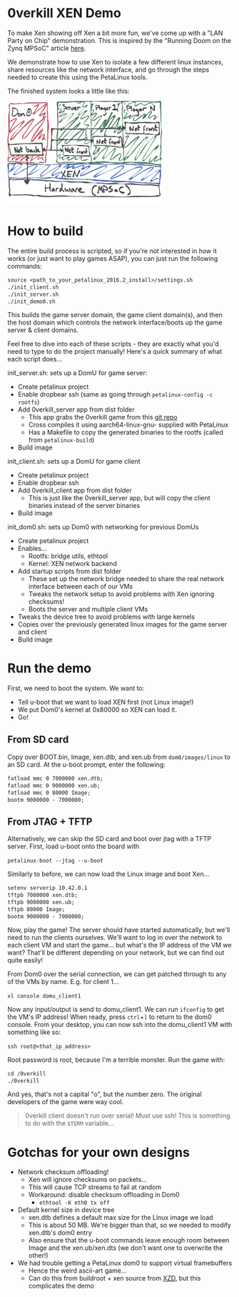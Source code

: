# 0verkill XEN Demo

To make Xen showing off Xen a bit more fun, we've come up with a "LAN Party on Chip" demonstration.
This is inspired by the "Running Doom on the Zynq MPSoC" article [here](https://issuu.com/xcelljournal/docs/xcell_software3/6).

We demonstrate how to use Xen to isolate a few different linux instances, share resources like the network interface, and go through the steps needed to create this using the PetaLinux tools.

The finished system looks a little like this:

![demo structure](slides/images/demo.png)


# How to build

The entire build process is scripted, so if you're not interested in how it works (or just want to play games ASAP), you can just run the following commands:

```
source <path_to_your_petalinux_2016.2_install>/settings.sh
./init_client.sh
./init_server.sh
./init_demo0.sh
```

This builds the game server domain, the game client domain(s), and then the host domain which controls the network interface/boots up the game server & client domains.

Feel free to dive into each of these scripts - they are exactly what you'd need to type to do the project manually!
Here's a quick summary of what each script does...

init_server.sh: sets up a DomU for game server:
 + Create petalinux project
 + Enable dropbear ssh (same as going through `petalinux-config -c rootfs`)
 + Add 0verkill_server app from dist folder
   - This app grabs the 0verkill game from this [git repo](https://github.com/hackndev/0verkill)
   - Cross compiles it using aarch64-linux-gnu- supplied with PetaLinux
   - Has a Makefile to copy the generated binaries to the rootfs (called from `petalinux-build`)
 + Build image

init_client.sh: sets up a DomU for game client
 + Create petalinux project
 + Enable dropbear ssh
 + Add 0verkill_client app from dist folder
   - This is just like the 0verkill_server app, but will copy the client binaries instead of the server binaries
 + Build image

init_dom0.sh: sets up Dom0 with networking for previous DomUs
 + Create petalinux project
 + Enables...
   - Rootfs: bridge utils, ethtool
   - Kernel: XEN network backend
 + Add startup scripts from dist folder
   - These set up the network bridge needed to share the real network interface between each of our VMs
   - Tweaks the network setup to avoid problems with Xen ignoring checksums!
   - Boots the server and multiple client VMs
 + Tweaks the device tree to avoid problems with large kernels
 + Copies over the previously generated linux images for the game server and client
 + Build image


# Run the demo

First, we need to boot the system. We want to:
 + Tell u-boot that we want to load XEN first (not Linux image!)
 + We put Dom0's kernel at 0x80000 so XEN can load it.
 + Go!

## From SD card
Copy over BOOT.bin, Image, xen.dtb, and xen.ub from `dom0/images/linux` to an SD card.
At the u-boot prompt, enter the following:

```
fatload mmc 0 7000000 xen.dtb;
fatload mmc 0 9000000 xen.ub;
fatload mmc 0 80000 Image;
bootm 9000000 - 7000000;
```

## From JTAG + TFTP
Alternatively, we can skip the SD card and boot over jtag with a TFTP server.
First, load u-boot onto the board with

```petalinux-boot --jtag --u-boot```

Similarly to before, we can now load the Linux image and boot Xen...

```
setenv serverip 10.42.0.1
tftpb 7000000 xen.dtb;
tftpb 9000000 xen.ub;
tftpb 80000 Image;
bootm 9000000 - 7000000;
```

Now, play the game! The server should have started automatically, but we'll need to run the clients ourselves.
We'll want to log in over the network to each client VM and start the game... but what's the IP address of the VM we want?
That'll be different depending on your network, but we can find out quite easily!

From Dom0 over the serial connection, we can get patched through to any of the VMs by name.
E.g. for client 1...

```xl console domu_client1```

Now any input/output is send to domu_client1. We can run `ifconfig` to get the VM's IP address!
When ready, press `ctrl`+`]` to return to the dom0 console. From your desktop, you can now ssh into the
domu_client1 VM with something like so:

```ssh root@<that_ip_address>```

Root password is root, because I'm a terrible monster. Run the game with:

```
cd /0verkill
./0verkill
```

And yes, that's not a capital "o", but the number zero. The original developers of the game were way cool.

> 0verkill client doesn't run over serial! Must use ssh! This is something to do with the `$TERM` variable...

# Gotchas for your own designs

 + Network checksum offloading!
   + Xen will ignore checksums on packets...
   + This will cause TCP streams to fail at random
   + Workaround: disable checksum offloading in Dom0
     + `ethtool -K eth0 tx off`
 + Default kernel size in device tree
   + xen.dtb defines a default max size for the Linux image we load
   + This is about 50 MB. We're bigger than that, so we needed to modify xen.dtb's dom0 entry
   + Also ensure that the u-boot commands leave enough room between Image and the xen.ub/xen.dts (we don't want one to overwrite the other!)
 + We had trouble getting a PetaLinux dom0 to support virtual framebuffers
   + Hence the weird ascii-art game...
   + Can do this from buildroot + xen source from [XZD](http://dornerworks.com/services/xilinxxen), but this complicates the demo
